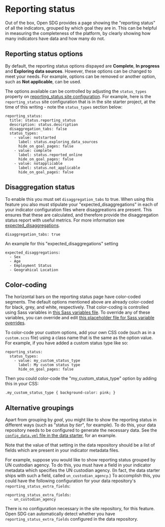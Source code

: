 <h1>Reporting status</h1>

Out of the box, Open SDG provides a page showing the "reporting status" of all the indicators, grouped by which goal they are in. This can be helpful in measuring the completeness of the platform, by clearly showing how many indicators have data and how many do not.

## Reporting status options

By default, the reporting status options dispayed are **Complete**, **In progress** and **Exploring data sources**. However, these options can be changed to meet your needs. For example, options can be removed or another option, such as **Not applicable**, can be used.

The options available can be controlled by adjusting the `status_types` property on [reporting_status site configuration](configuration.md#reporting_status). For example, here is the `reporting_status` site configuration that is in the site starter project, at the time of this writing - note the `status_types` section below:

```
reporting_status:
  title: status.reporting_status
  description: status.description
  disaggregation_tabs: false
  status_types:
    - value: notstarted
      label: status.exploring_data_sources
      hide_on_goal_pages: false
    - value: complete
      label: status.reported_online
      hide_on_goal_pages: false
    - value: notapplicable
      label: status.not_applicable
      hide_on_goal_pages: false
```

## Disaggregation status

To enable this you must set ```disaggregation_tabs``` to true. When using this feature you also must stipulate your "expected_disaggregations" in each of your indicator configuration files where disaggreations are present. This ensures that these are calculated, and therefore provide the disaggregation status report with useful metrics. For more information see [expected_disaggregations](indicator-configuration.md#expected_disaggregations).

```
disaggregation_tabs: true
```

An example for this "expected_disaggregations" setting

```
expected_disaggregations:
  - Sex
  - Age
  - Employment Status
  - Geograhical Location
```

## Color-coding

The horizontal bars on the reporting status page have color-coded segments. The default options mentioned above are already color-coded for black, grey, and white, respectively. That color-coding is controlled using Sass variables in [this Sass variables file](https://github.com/open-sdg/open-sdg/blob/master/_sass/variables/_colors.scss). To override any of these variables, you can override and edit [this placeholder file for Sass variable overrides](https://github.com/open-sdg/open-sdg/blob/master/_sass/variables.scss).

To color-code your custom options, add your own CSS code (such as in a `custom.scss` file) using a class name that is the same as the option value. For example, if you have added a custom status type like so:

```
reporting_status:
  status_types:
    - value: my_custom_status_type
      label: My custom status type
      hide_on_goal_pages: false
```

Then you could color-code the "my_custom_status_type" option by adding this in your CSS:

```
.my_custom_status_type { background-color: pink; }
```

## Alternative groupings

Apart from grouping by _goal_, you might like to show the reporting status in different ways (such as "status by _tier_", for example). To do this, your data repository needs to be configured to generate the necessary data. See the [`config_data.yml` file in the data starter](https://github.com/open-sdg/open-sdg-data-starter/blob/develop/config_data.yml#L79), for an example.

Note that the value of that setting in the data repository should be a list of fields which are present in your indicator metadata files.

For example, suppose you would like to show reporting status grouped by UN custodian agency. To do this, you must have a field in your indicator metadata which specifies the UN custodian agency. (In fact, the data starter ships with such a field, called `un_custodian_agency`.) To accomplish this, you could have the following configuration for your data repository's `reporting_status_extra_fields`:

```
reporting_status_extra_fields:
  - un_custodian_agency
```

There is no configuration necessary in the site repository, for this feature. Open SDG can automatically detect whether you have `reporting_status_extra_fields` configured in the data repository.
